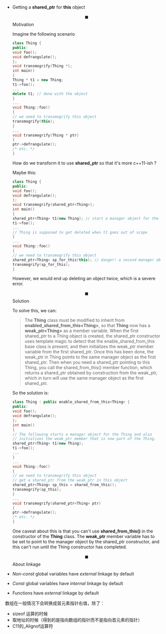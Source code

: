 - Getting a **shared_ptr** for **this** object

  $$\blacksquare$$ Motivation

  Imagine the following scenario

  ```cpp
  class Thing {
  public:
  void foo();
  void defrangulate();
  };
  void transmogrify(Thing *);
  int main()
  {
  Thing * t1 = new Thing;
  t1->foo();
  ...
  delete t1; // done with the object
  }
  ...
  void Thing::foo()
  {
  // we need to transmogrify this object
  transmogrify(this);
  }
  ...
  void transmogrify(Thing * ptr)
  {
  ptr->defrangulate();
  /* etc. */
  }
  ```

  How do we transform it to use **shared_ptr** so that it's more c++11-ish ?

  Maybe this:

  ```cpp
  class Thing {
  public:
  void foo();
  void defrangulate();
  };
  void transmogrify(shared_ptr<Thing>);
  int main()
  {
  shared_ptr<Thing> t1(new Thing); // start a manager object for the Thing
  t1->foo();
  ...
  // Thing is supposed to get deleted when t1 goes out of scope
  }
  ...
  void Thing::foo()
  {
  // we need to transmogrify this object
  shared_ptr<Thing> sp_for_this(this); // danger! a second manager object!
  transmogrify(sp_for_this);
  }
  ```

  However, we would end up deleting an object twice, which is a severe error.

  $$\blacksquare$$ Solution

  To solve this, we can:

  > The **Thing** class must be modified to inherit from **enabled_shared_from_this\<Thing\>**, so that **Thing** now has a **weak_ptr\<Thing\>** as a member variable. When the first shared_ptr to a Thing object is created, the shared_ptr constructor uses template magic to detect that the enable_shared_from_this base class is present, and then initializes the weak_ptr member variable from the first shared_ptr. Once this has been done, the weak_ptr in Thing points to the same manager object as the first shared_ptr. Then when you need a shared_ptr pointing to this Thing, you call the shared_from_this() member function, which returns a shared_ptr obtained by construction from the weak_ptr, which in turn will use the same manager object as the
  > first shared_ptr.

  So the solution is:

  ```cpp
  class Thing : public enable_shared_from_this<Thing> {
  public:
  void foo();
  void defrangulate();
  };
  int main()
  {
  // The following starts a manager object for the Thing and also
  // initializes the weak_ptr member that is now part of the Thing.
  shared_ptr<Thing> t1(new Thing);
  t1->foo();
  ...
  }
  ...
  void Thing::foo()
  {
  // we need to transmogrify this object
  // get a shared_ptr from the weak_ptr in this object
  shared_ptr<Thing> sp_this = shared_from_this();
  transmogrify(sp_this);
  }
  ...
  void transmogrify(shared_ptr<Thing> ptr)
  {
  ptr->defrangulate();
  /* etc. */
  }
  ```

  One caveat about this is that you can't use **shared_from_this()** in the constructor of the **Thing** class. The **weak_ptr** member variable has to be set to point to the manager object by the shared_ptr constructor, and this can't run until the Thing constructor has completed.

  $$\blacksquare$$ About linkage

- *Non-const* global variables have *external* linkage by default

- *Const* global variables have *internal* linkage by default

- Functions have *external* linkage by default



数组在一般情况下会转换成首元素指针右值，除了：

- sizeof 运算的时候
- 取地址的时候（得到的是指向数组的指针而不是指向首元素的指针）
- C11的_Alignof运算符